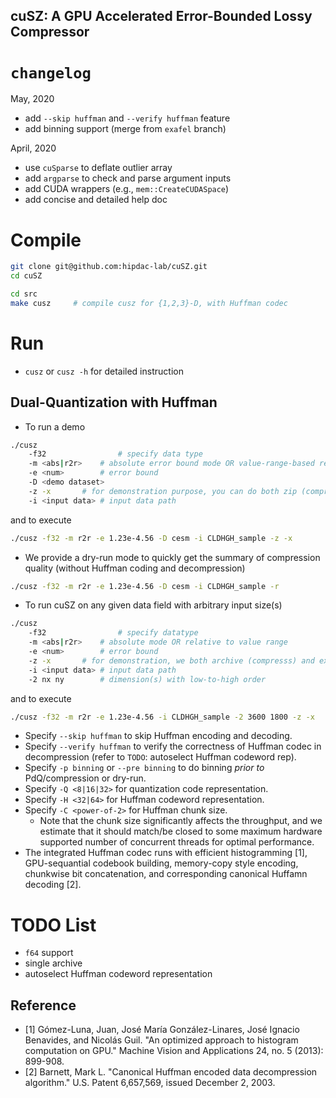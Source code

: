 cuSZ: A GPU Accelerated Error-Bounded Lossy Compressor
---

# `changelog`
May, 2020
- add `--skip huffman` and `--verify huffman` feature
- add binning support (merge from `exafel` branch)

April, 2020
- use `cuSparse` to deflate outlier array
- add `argparse` to check and parse argument inputs
- add CUDA wrappers (e.g., `mem::CreateCUDASpace`)
- add concise and detailed help doc

# Compile

```bash
git clone git@github.com:hipdac-lab/cuSZ.git
cd cuSZ
```

```bash
cd src
make cusz     # compile cusz for {1,2,3}-D, with Huffman codec
```

# Run
- `cusz` or `cusz -h` for detailed instruction

## Dual-Quantization with Huffman
- To run a demo
```bash
./cusz
    -f32                # specify data type
    -m <abs|r2r>	# absolute error bound mode OR value-range-based relative error bound mode
    -e <num>		# error bound
    -D <demo dataset>
    -z -x		# for demonstration purpose, you can do both zip (compresss) and extract (decompress) in one execution
    -i <input data>	# input data path
```
and to execute
```bash
./cusz -f32 -m r2r -e 1.23e-4.56 -D cesm -i CLDHGH_sample -z -x
```
- We provide a dry-run mode to quickly get the summary of compression quality (without Huffman coding and decompression)
```bash
./cusz -f32 -m r2r -e 1.23e-4.56 -D cesm -i CLDHGH_sample -r
```
- To run cuSZ on any given data field with arbitrary input size(s)
```bash
./cusz
    -f32                # specify datatype
    -m <abs|r2r>	# absolute mode OR relative to value range
    -e <num>		# error bound
    -z -x		# for demonstration, we both archive (compresss) and extract (decompress)
    -i <input data>	# input data path
    -2 nx ny		# dimension(s) with low-to-high order
```
and to execute
```bash
./cusz -f32 -m r2r -e 1.23e-4.56 -i CLDHGH_sample -2 3600 1800 -z -x
```

- Specify `--skip huffman` to skip Huffman encoding and decoding.
- Specify `--verify huffman` to verify the correctness of Huffman codec in decompression (refer to `TODO`: autoselect Huffman codeword rep).
- Specify `-p binning` or `--pre binning` to do binning *prior to* PdQ/compression or dry-run.
- Specify `-Q <8|16|32>` for quantization code representation.
- Specify `-H <32|64>` for Huffman codeword representation.
- Specify `-C <power-of-2>` for Huffman chunk size. 
    - Note that the chunk size significantly affects the throughput, and we estimate that it should match/be closed to some maximum hardware supported number of concurrent threads for optimal performance.
- The integrated Huffman codec runs with efficient histogramming [1], GPU-sequantial codebook building, memory-copy style encoding, chunkwise bit concatenation, and corresponding canonical Huffamn decoding [2].

# TODO List
- `f64` support
- single archive
- autoselect Huffman codeword representation

## Reference
 - [1] Gómez-Luna, Juan, José María González-Linares, José Ignacio Benavides, and Nicolás Guil. "An optimized approach to histogram computation on GPU." Machine Vision and Applications 24, no. 5 (2013): 899-908.
 - [2] Barnett, Mark L. "Canonical Huffman encoded data decompression algorithm." U.S. Patent 6,657,569, issued December 2, 2003.
